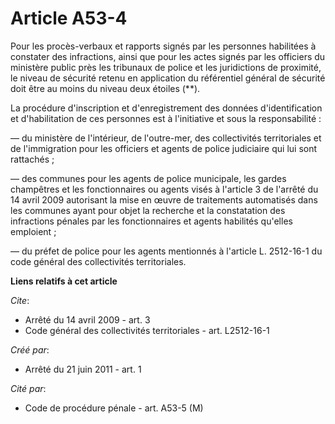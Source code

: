 # Article A53-4

Pour les procès-verbaux et rapports signés par les personnes habilitées à constater des infractions, ainsi que pour les actes
signés par les officiers du ministère public près les tribunaux de police et les juridictions de proximité, le niveau de
sécurité retenu en application du référentiel général de sécurité doit être au moins du niveau deux étoiles (**). 

La procédure d'inscription et d'enregistrement des données d'identification et d'habilitation de ces personnes est à
l'initiative et sous la responsabilité : 

― du ministère de l'intérieur, de l'outre-mer, des collectivités territoriales et de l'immigration pour les officiers et
agents de police judiciaire qui lui sont rattachés ; 

― des communes pour les agents de police municipale, les gardes champêtres et les fonctionnaires ou agents visés à l'article
3 de l'arrêté du 14 avril 2009 autorisant la mise en œuvre de traitements automatisés dans les communes ayant pour objet la
recherche et la constatation des infractions pénales par les fonctionnaires et agents habilités qu'elles emploient ; 

― du préfet de police pour les agents mentionnés à l'article L. 2512-16-1 du code général des collectivités territoriales.

**Liens relatifs à cet article**

_Cite_:

  - Arrêté du 14 avril 2009 - art. 3
  - Code général des collectivités territoriales - art. L2512-16-1

_Créé par_:

  - Arrêté du 21 juin 2011 - art. 1

_Cité par_:

  - Code de procédure pénale - art. A53-5 (M)

